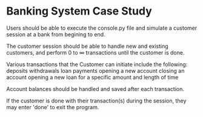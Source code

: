 # Banking System Case Study
Users should be able to execute the console.py file and simulate a customer session at a bank from begining to end.

The customer session should be able to handle new and existing customers, and perform 0 to ∞ transactions until the customer is done.

Various transactions that the Customer can initiate include the following:
    deposits
    withdrawals
    loan payments
    opening a new account
    closing an account
    opening a new loan for a specific amount and length of time

Account balances should be handled and saved after each transaction.

If the customer is done with their transaction(s) during the session, they may enter 'done' to exit the program.
